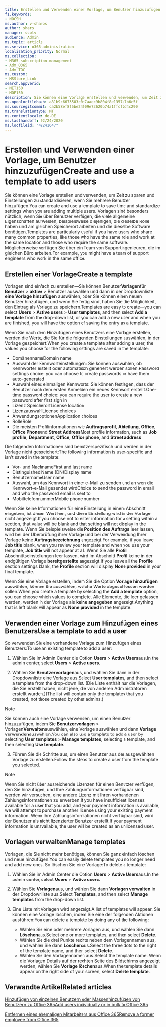 ```yaml
---
title: Erstellen und Verwenden einer Vorlage, um Benutzer hinzuzufügen
f1.keywords:
- NOCSH
ms.author: v-sharos
author: shars
manager: scotv
audience: Admin
ms.topic: article
ms.service: o365-administration
localization_priority: Normal
ms.collection:
- M365-subscription-management
- Adm_O365
- Adm_TOC
ms.custom:
- MSStore_Link
search.appverid:
- MET150
- MOE150
description: Sie können eine Vorlage erstellen und verwenden, um Zeit zu sparen und Einstellungen zu standardisieren, wenn Sie mehrere Benutzer hinzufügen.
ms.openlocfilehash: a81b9c6673503c0c7aaec9b804f8e1357a7b6c5f
ms.sourcegitcommit: ca2b58ef8f5be24f09e73620b74a1ffcf2d4c290
ms.translationtype: MT
ms.contentlocale: de-DE
ms.lasthandoff: 02/24/2020
ms.locfileid: "42241647"
---
```

# <a name="create-and-use-a-template-to-add-users"></a><span data-ttu-id="a58ea-103">Erstellen und Verwenden einer Vorlage, um Benutzer hinzuzufügen</span><span class="sxs-lookup"><span data-stu-id="a58ea-103">Create and use a template to add users</span></span>

<span data-ttu-id="a58ea-104">Sie können eine Vorlage erstellen und verwenden, um Zeit zu sparen und Einstellungen zu standardisieren, wenn Sie mehrere Benutzer hinzufügen.</span><span class="sxs-lookup"><span data-stu-id="a58ea-104">You can create and use a template to save time and standardize settings when you are adding multiple users.</span></span> <span data-ttu-id="a58ea-105">Vorlagen sind besonders nützlich, wenn Sie über Benutzer verfügen, die viele allgemeine Eigenschaften aufweisen, beispielsweise diejenigen, die dieselbe Rolle haben und am gleichen Speicherort arbeiten und die dieselbe Software benötigen.</span><span class="sxs-lookup"><span data-stu-id="a58ea-105">Templates are particularly useful if you have users who share many common properties, like those who have the same role and work at the same location and those who require the same software.</span></span> <span data-ttu-id="a58ea-106">Möglicherweise verfügen Sie über ein Team von Supportingenieuren, die im gleichen Büro arbeiten.</span><span class="sxs-lookup"><span data-stu-id="a58ea-106">For example, you might have a team of support engineers who work in the same office.</span></span>  

## <a name="create-a-template"></a><span data-ttu-id="a58ea-107">Erstellen einer Vorlage</span><span class="sxs-lookup"><span data-stu-id="a58ea-107">Create a template</span></span>

<span data-ttu-id="a58ea-108">Vorlagen sind einfach zu erstellen&mdash;Sie können Benutzer**Vorlagen**für **Benutzer** > **aktive** > Benutzer auswählen und dann in der Dropdownliste **eine Vorlage hinzufügen** auswählen, oder Sie können einen neuen Benutzer hinzufügen, und wenn Sie fertig sind, haben Sie die Möglichkeit, den Eintrag als Vorlage zu speichern.</span><span class="sxs-lookup"><span data-stu-id="a58ea-108">Templates are easy to create&mdash;you can select **Users** > **Active users** > **User templates**, and then select **Add a template** from the drop-down list, or you can add a new user and when you are finished, you will have the option of saving the entry as a template.</span></span>

<span data-ttu-id="a58ea-109">Wenn Sie nach dem Hinzufügen eines Benutzers eine Vorlage erstellen, werden die Werte, die Sie für die folgenden Einstellungen auswählen, in der Vorlage gespeichert:</span><span class="sxs-lookup"><span data-stu-id="a58ea-109">When you create a template after adding a user, the values you choose for the following settings are saved in the template:</span></span>

- <span data-ttu-id="a58ea-110">Domänenname</span><span class="sxs-lookup"><span data-stu-id="a58ea-110">Domain name</span></span>
- <span data-ttu-id="a58ea-111">Auswahl der Kennworteinstellungen: Sie können auswählen, ob Kennwörter erstellt oder automatisch generiert werden sollen.</span><span class="sxs-lookup"><span data-stu-id="a58ea-111">Password settings choice: you can choose to create passwords or have them auto-generated</span></span>
- <span data-ttu-id="a58ea-112">Auswahl eines einmaligen Kennworts: Sie können festlegen, dass der Benutzer nach dem ersten Anmelden ein neues Kennwort erstellt.</span><span class="sxs-lookup"><span data-stu-id="a58ea-112">One-time password choice: you can require the user to create a new password after first sign in</span></span>
- <span data-ttu-id="a58ea-113">Lizenz Speicherort</span><span class="sxs-lookup"><span data-stu-id="a58ea-113">License location</span></span>
- <span data-ttu-id="a58ea-114">Lizenzauswahl</span><span class="sxs-lookup"><span data-stu-id="a58ea-114">License choices</span></span>
- <span data-ttu-id="a58ea-115">Anwendungsoptionen</span><span class="sxs-lookup"><span data-stu-id="a58ea-115">Application choices</span></span>
- <span data-ttu-id="a58ea-116">Rolle</span><span class="sxs-lookup"><span data-stu-id="a58ea-116">Role</span></span>
- <span data-ttu-id="a58ea-117">Die meisten Profilinformationen wie **Auftragsprofil**, **Abteilung**, **Office**, **Office Phone**und **Street Address**</span><span class="sxs-lookup"><span data-stu-id="a58ea-117">Most profile information, such as **Job profile**, **Department**, **Office**, **Office phone**, and **Street address**</span></span> 

<span data-ttu-id="a58ea-118">Die folgenden Informationen sind benutzerspezifisch und werden in der Vorlage nicht gespeichert:</span><span class="sxs-lookup"><span data-stu-id="a58ea-118">The following information is user-specific and isn’t saved in the template:</span></span>

- <span data-ttu-id="a58ea-119">Vor- und Nachname</span><span class="sxs-lookup"><span data-stu-id="a58ea-119">First and last name</span></span>
- <span data-ttu-id="a58ea-120">Distinguished Name (DN)</span><span class="sxs-lookup"><span data-stu-id="a58ea-120">Display name</span></span>
- <span data-ttu-id="a58ea-121">Benutzername</span><span class="sxs-lookup"><span data-stu-id="a58ea-121">User name</span></span>
- <span data-ttu-id="a58ea-122">Auswahl, um das Kennwort in einer e-Mail zu senden und an wen die Kennwort-e-Mail gesendet wird</span><span class="sxs-lookup"><span data-stu-id="a58ea-122">Choice to send the password in email and who the password email is sent to</span></span>
- <span data-ttu-id="a58ea-123">Mobiltelefonnummer</span><span class="sxs-lookup"><span data-stu-id="a58ea-123">Mobile phone number</span></span>

<span data-ttu-id="a58ea-124">Wenn Sie keine Informationen für eine Einstellung in einem Abschnitt eingeben, ist dieser Wert leer, und diese Einstellung wird in der Vorlage nicht angezeigt.</span><span class="sxs-lookup"><span data-stu-id="a58ea-124">If you choose not to enter information for a setting within a section, that value will be blank and that setting will not display in the template.</span></span> <span data-ttu-id="a58ea-125">Wenn Sie beispielsweise die **Position des Auftrags** leer lassen, wird bei der Überprüfung ihrer Vorlage und bei der Verwendung Ihrer Vorlage keine **Auftragsbezeichnung** angezeigt.</span><span class="sxs-lookup"><span data-stu-id="a58ea-125">For example, if you leave **Job title** blank, when you review your template and when you use your template, **Job title** will not appear at all.</span></span> <span data-ttu-id="a58ea-126">Wenn Sie alle **Profil** Abschnittseinstellungen leer lassen, wird im Abschnitt **Profil** keine in der endgültigen Vorlage **bereitgestellte** angezeigt.</span><span class="sxs-lookup"><span data-stu-id="a58ea-126">If you leave all the **Profile** section settings blank, the **Profile** section will display **None provided** in your final template.</span></span>

<span data-ttu-id="a58ea-127">Wenn Sie eine Vorlage erstellen, indem Sie die Option **Vorlage hinzufügen** auswählen, können Sie auswählen, welche Werte abgeschlossen werden sollen.</span><span class="sxs-lookup"><span data-stu-id="a58ea-127">When you create a template by selecting the **Add a template** option, you can choose which values to complete.</span></span> <span data-ttu-id="a58ea-128">Alle Elemente, die leer gelassen werden, werden in der Vorlage als **keine angegeben** angezeigt.</span><span class="sxs-lookup"><span data-stu-id="a58ea-128">Anything that is left blank will appear as **None provided** in the template.</span></span>

## <a name="use-a-template-to-add-a-user"></a><span data-ttu-id="a58ea-129">Verwenden einer Vorlage zum Hinzufügen eines Benutzers</span><span class="sxs-lookup"><span data-stu-id="a58ea-129">Use a template to add a user</span></span>

<span data-ttu-id="a58ea-130">So verwenden Sie eine vorhandene Vorlage zum Hinzufügen eines Benutzers:</span><span class="sxs-lookup"><span data-stu-id="a58ea-130">To use an existing template to add a user:</span></span>

1. <span data-ttu-id="a58ea-131">Wählen Sie im Admin Center die Option **Users** > **Active Users**aus.</span><span class="sxs-lookup"><span data-stu-id="a58ea-131">In the admin center, select **Users** > **Active users**.</span></span>

2. <span data-ttu-id="a58ea-132">Wählen Sie **Benutzervorlagen**aus, und wählen Sie dann in der Dropdownliste eine Vorlage aus.</span><span class="sxs-lookup"><span data-stu-id="a58ea-132">Select **User templates**, and then select a template from the drop-down list.</span></span> <span data-ttu-id="a58ea-133">(Die Liste enthält nur die Vorlagen, die Sie erstellt haben, nicht jene, die von anderen Administratoren erstellt wurden.)</span><span class="sxs-lookup"><span data-stu-id="a58ea-133">(The list will contain only the templates that you created, not those created by other admins.)</span></span>

 > [!NOTE]
 > <span data-ttu-id="a58ea-134">Sie können auch eine Vorlage verwenden, um einen Benutzer hinzuzufügen, indem Sie **Benutzervorlagen** > Vorlagen**Verwalten**auswählen, eine Vorlage auswählen und dann **Vorlage verwenden**auswählen.</span><span class="sxs-lookup"><span data-stu-id="a58ea-134">You can also use a template to add a user by selecting **User templates** > **Manage templates**, selecting a template, and then selecting **Use template**.</span></span>

3. <span data-ttu-id="a58ea-135">Führen Sie die Schritte aus, um einen Benutzer aus der ausgewählten Vorlage zu erstellen.</span><span class="sxs-lookup"><span data-stu-id="a58ea-135">Follow the steps to create a user from the template you selected.</span></span>

> [!NOTE]
> <span data-ttu-id="a58ea-136">Wenn Sie nicht über ausreichende Lizenzen für einen Benutzer verfügen, den Sie hinzufügen, und Ihre Zahlungsinformationen verfügbar sind, werden wir versuchen, eine andere Lizenz mit Ihren vorhandenen Zahlungsinformationen zu erwerben.</span><span class="sxs-lookup"><span data-stu-id="a58ea-136">If you have insufficient licenses available for a user that you add, and your payment information is available, we will attempt to purchase another license using your existing payment information.</span></span> <span data-ttu-id="a58ea-137">Wenn Ihre Zahlungsinformationen nicht verfügbar sind, wird der Benutzer als nicht lizenzierter Benutzer erstellt.</span><span class="sxs-lookup"><span data-stu-id="a58ea-137">If your payment information is unavailable, the user will be created as an unlicensed user.</span></span>

## <a name="manage-templates"></a><span data-ttu-id="a58ea-138">Vorlagen verwalten</span><span class="sxs-lookup"><span data-stu-id="a58ea-138">Manage templates</span></span>

<span data-ttu-id="a58ea-139">Vorlagen, die Sie nicht mehr benötigen, können Sie ganz einfach löschen und neue hinzufügen.</span><span class="sxs-lookup"><span data-stu-id="a58ea-139">You can easily delete templates you no longer need and add new ones.</span></span> <span data-ttu-id="a58ea-140">So löschen Sie eine Vorlage:</span><span class="sxs-lookup"><span data-stu-id="a58ea-140">To delete a template:</span></span>

1. <span data-ttu-id="a58ea-141">Wählen Sie im Admin Center die Option **Users** > **Active Users**aus.</span><span class="sxs-lookup"><span data-stu-id="a58ea-141">In the admin center, select **Users** > **Active users**.</span></span>

2. <span data-ttu-id="a58ea-142">Wählen Sie **Vorlagen**aus, und wählen Sie dann **Vorlagen verwalten** in der Dropdownliste aus.</span><span class="sxs-lookup"><span data-stu-id="a58ea-142">Select **Templates**, and then select **Manage templates** from the drop-down list.</span></span>

3. <span data-ttu-id="a58ea-143">Eine Liste mit Vorlagen wird angezeigt.</span><span class="sxs-lookup"><span data-stu-id="a58ea-143">A list of templates will appear.</span></span> <span data-ttu-id="a58ea-144">Sie können eine Vorlage löschen, indem Sie eine der folgenden Aktionen ausführen:</span><span class="sxs-lookup"><span data-stu-id="a58ea-144">You can delete a template by doing any of the following:</span></span>
    - <span data-ttu-id="a58ea-145">Wählen Sie eine oder mehrere Vorlagen aus, und wählen Sie dann **Löschen**aus.</span><span class="sxs-lookup"><span data-stu-id="a58ea-145">Select one or more templates, and then select **Delete**.</span></span> 
    - <span data-ttu-id="a58ea-146">Wählen Sie die drei Punkte rechts neben dem Vorlagennamen aus, und wählen Sie dann **Löschen**aus.</span><span class="sxs-lookup"><span data-stu-id="a58ea-146">Select the three dots to the right of the template name, and then select **Delete**.</span></span>
    - <span data-ttu-id="a58ea-147">Wählen Sie den Vorlagennamen aus.</span><span class="sxs-lookup"><span data-stu-id="a58ea-147">Select the template name.</span></span> <span data-ttu-id="a58ea-148">Wenn die Vorlagen Details auf der rechten Seite des Bildschirms angezeigt werden, wählen Sie **Vorlage löschen**aus.</span><span class="sxs-lookup"><span data-stu-id="a58ea-148">When the template details appear on the right side of your screen, select **Delete template**.</span></span>

## <a name="related-articles"></a><span data-ttu-id="a58ea-149">Verwandte Artikel</span><span class="sxs-lookup"><span data-stu-id="a58ea-149">Related articles</span></span>

[<span data-ttu-id="a58ea-150">Hinzufügen von einzelnen Benutzern oder Massenhinzufügen von Benutzern zu Office 365</span><span class="sxs-lookup"><span data-stu-id="a58ea-150">Add users individually or in bulk to Office 365</span></span>](add-users.md)

[<span data-ttu-id="a58ea-151">Entfernen eines ehemaligen Mitarbeiters aus Office 365</span><span class="sxs-lookup"><span data-stu-id="a58ea-151">Remove a former employee from Office 365</span></span>](remove-former-employee.md)
  